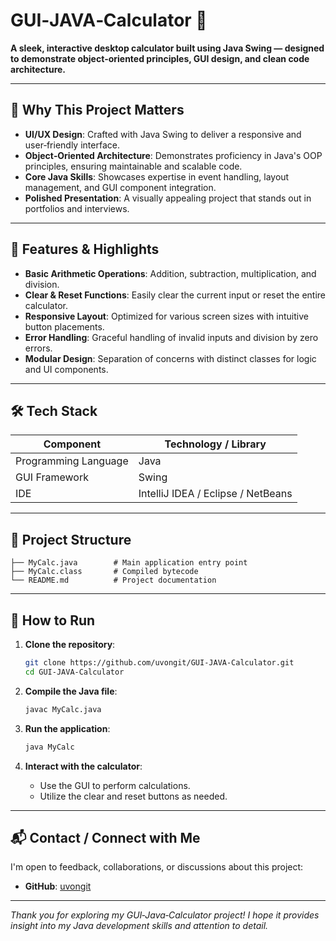 # GUI‑JAVA‑Calculator 🧮

**A sleek, interactive desktop calculator built using Java Swing — designed to demonstrate object‑oriented principles, GUI design, and clean code architecture.**

---

## 🚀 Why This Project Matters

* **UI/UX Design**: Crafted with Java Swing to deliver a responsive and user‑friendly interface.
* **Object‑Oriented Architecture**: Demonstrates proficiency in Java's OOP principles, ensuring maintainable and scalable code.
* **Core Java Skills**: Showcases expertise in event handling, layout management, and GUI component integration.
* **Polished Presentation**: A visually appealing project that stands out in portfolios and interviews.

---

## 🧩 Features & Highlights

* **Basic Arithmetic Operations**: Addition, subtraction, multiplication, and division.
* **Clear & Reset Functions**: Easily clear the current input or reset the entire calculator.
* **Responsive Layout**: Optimized for various screen sizes with intuitive button placements.
* **Error Handling**: Graceful handling of invalid inputs and division by zero errors.
* **Modular Design**: Separation of concerns with distinct classes for logic and UI components.

---

## 🛠️ Tech Stack

| Component            | Technology / Library               |
| -------------------- | ---------------------------------- |
| Programming Language | Java                               |
| GUI Framework        | Swing                              |
| IDE                  | IntelliJ IDEA / Eclipse / NetBeans |

---

## 📁 Project Structure

```plaintext
├── MyCalc.java        # Main application entry point
├── MyCalc.class       # Compiled bytecode
└── README.md          # Project documentation
```

---

## 🎯 How to Run

1. **Clone the repository**:

   ```bash
   git clone https://github.com/uvongit/GUI-JAVA-Calculator.git
   cd GUI-JAVA-Calculator
   ```

2. **Compile the Java file**:

   ```bash
   javac MyCalc.java
   ```

3. **Run the application**:

   ```bash
   java MyCalc
   ```

4. **Interact with the calculator**:

   * Use the GUI to perform calculations.
   * Utilize the clear and reset buttons as needed.

---

## 📬 Contact / Connect with Me

I'm open to feedback, collaborations, or discussions about this project:

* **GitHub**: [uvongit](https://github.com/uvongit)

---

*Thank you for exploring my GUI‑Java‑Calculator project! I hope it provides insight into my Java development skills and attention to detail.*

